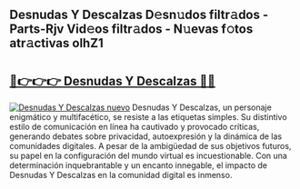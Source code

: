 ## Desnudas Y Descalzas D𝚎sn𝚞dos filtr𝚊dos - Parts-Rjv Vid𝚎os filtr𝚊dos - N𝚞evas f𝚘tos atr𝚊ctivas olhZ1

# <h2><a href="http://mb39ls.tromn.icu/?c=Desnudas+Y+Descalzas">🔗👉👉👉 Desnudas Y Descalzas 🔗🔗</a></h2>

[![Desnudas Y Descalzas nuevo](https://i.imgur.com/pEAQMta.gif)](http://mb39ls.tromn.icu/?c=Desnudas+Y+Descalzas)
Desnudas Y Descalzas, un personaje enigmático y multifacético, se resiste a las etiquetas simples. Su distintivo estilo de comunicación en línea ha cautivado y provocado críticas, generando debates sobre privacidad, autoexpresión y la dinámica de las comunidades digitales. A pesar de la ambigüedad de sus objetivos futuros, su papel en la configuración del mundo virtual es incuestionable. Con una determinación inquebrantable y un encanto innegable, el impacto de Desnudas Y Descalzas en la comunidad digital es inmenso.
